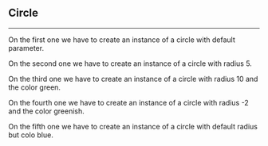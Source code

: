 ## Circle
---
On the first one we have to create an instance of a circle with default parameter.

On the second one we have to create an instance of a circle with radius 5.

On the third one we have to create an instance of a circle with radius 10 and the color green.

On the fourth one we have to create an instance of a circle with radius -2 and the color greenish.

On the fifth one we have to create an instance of a circle with default radius but colo blue.
